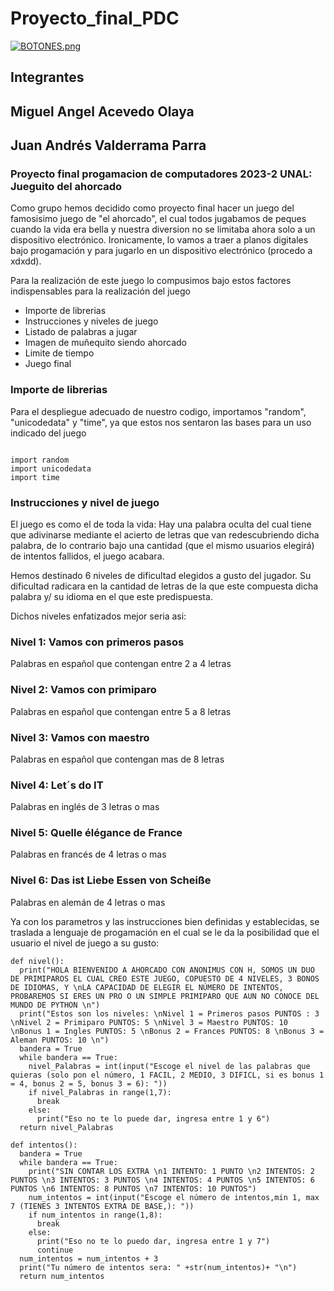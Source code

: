 # Proyecto_final_PDC

[![BOTONES.png](https://i.postimg.cc/KvLTLtqY/BOTONES.png)](https://postimg.cc/BXStfPGW)

## Integrantes

## Miguel Angel Acevedo Olaya
## Juan Andrés Valderrama Parra


### Proyecto final progamacion de computadores 2023-2 UNAL: Jueguito del ahorcado

Como grupo hemos decidido como proyecto final hacer un juego del famosisimo juego de "el ahorcado", el cual todos jugabamos de peques cuando la vida era bella y nuestra diversion no se limitaba ahora solo a un dispositivo electrónico. Ironicamente, lo vamos a traer a planos digitales bajo progamación y para jugarlo en un dispositivo electrónico (procedo a xdxdd).

Para la realización de este juego lo compusimos bajo estos factores indispensables para la realización del juego

- Importe de librerias
- Instrucciones y niveles de juego
- Listado de palabras a jugar
- Imagen de muñequito siendo ahorcado
- Limite de tiempo
- Juego final

### Importe de librerias

Para el despliegue adecuado de nuestro codigo, importamos "random", "unicodedata" y "time", ya que estos nos sentaron las bases para un uso indicado del juego

```

import random
import unicodedata
import time

```

### Instrucciones y nivel de juego

El juego es como el de toda la vida: Hay una palabra oculta del cual tiene que adivinarse mediante el acierto de letras que van redescubriendo dicha palabra, de lo contrario bajo una cantidad (que el mismo usuarios elegirá) de intentos fallidos, el juego acabara.

Hemos destinado 6 niveles de dificultad elegidos a gusto del jugador. Su dificultad radicara en la cantidad de letras de la que este compuesta dicha palabra y/ su idioma en el que este predispuesta. 

Dichos niveles enfatizados mejor seria asi:

### Nivel 1: Vamos con primeros pasos
Palabras en español que contengan entre 2 a 4 letras

### Nivel 2: Vamos con primiparo
Palabras en español que contengan entre 5 a 8 letras

### Nivel 3: Vamos con maestro 
Palabras en español que contengan mas de 8 letras

### Nivel 4: Let´s do IT
Palabras en inglés de 3 letras o mas

### Nivel 5: Quelle élégance de France
Palabras en francés de 4 letras o mas

### Nivel 6: Das ist Liebe Essen von Scheiße
Palabras en alemán de 4 letras o mas


Ya con los parametros y las instrucciones bien definidas y establecidas, se traslada a lenguaje de progamación en el cual se le da la posibilidad que el usuario el nivel de juego a su gusto:

```
def nivel():
  print("HOLA BIENVENIDO A AHORCADO CON ANONIMUS CON H, SOMOS UN DUO DE PRIMIPAROS EL CUAL CREO ESTE JUEGO, COPUESTO DE 4 NIVELES, 3 BONOS DE IDIOMAS, Y \nLA CAPACIDAD DE ELEGIR EL NÚMERO DE INTENTOS, PROBAREMOS SI ERES UN PRO O UN SIMPLE PRIMIPARO QUE AUN NO CONOCE DEL MUNDO DE PYTHON \n")
  print("Estos son los niveles: \nNivel 1 = Primeros pasos PUNTOS : 3 \nNivel 2 = Primiparo PUNTOS: 5 \nNivel 3 = Maestro PUNTOS: 10  \nBonus 1 = Ingles PUNTOS: 5 \nBonus 2 = Frances PUNTOS: 8 \nBonus 3 = Aleman PUNTOS: 10 \n")
  bandera = True
  while bandera == True:
    nivel_Palabras = int(input("Escoge el nivel de las palabras que quieras (solo pon el número, 1 FACIL, 2 MEDIO, 3 DIFICL, si es bonus 1 = 4, bonus 2 = 5, bonus 3 = 6): "))
    if nivel_Palabras in range(1,7):
      break
    else:
      print("Eso no te lo puede dar, ingresa entre 1 y 6")
  return nivel_Palabras

def intentos():
  bandera = True
  while bandera == True:
    print("SIN CONTAR LOS EXTRA \n1 INTENTO: 1 PUNTO \n2 INTENTOS: 2 PUNTOS \n3 INTENTOS: 3 PUNTOS \n4 INTENTOS: 4 PUNTOS \n5 INTENTOS: 6 PUNTOS \n6 INTENTOS: 8 PUNTOS \n7 INTENTOS: 10 PUNTOS")
    num_intentos = int(input("Escoge el número de intentos,min 1, max 7 (TIENES 3 INTENTOS EXTRA DE BASE,): "))
    if num_intentos in range(1,8):
      break
    else:
      print("Eso no te lo puedo dar, ingresa entre 1 y 7")
      continue
  num_intentos = num_intentos + 3
  print("Tu número de intentos sera: " +str(num_intentos)+ "\n")
  return num_intentos

```



